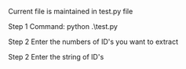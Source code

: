 Current file is maintained in test.py file

Step 1
Command: python .\test.py

Step 2
Enter the numbers of ID's you want to extract

Step 2
Enter the string of ID's 

